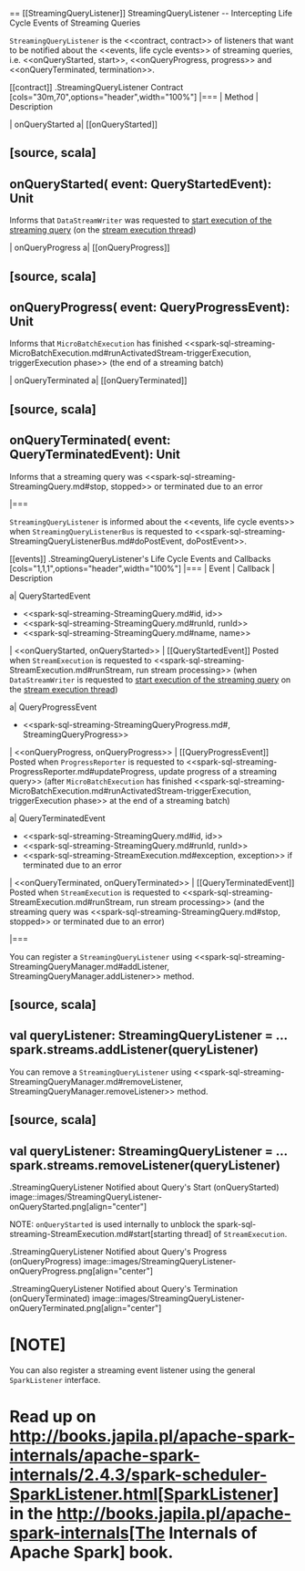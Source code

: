 == [[StreamingQueryListener]] StreamingQueryListener -- Intercepting Life Cycle Events of Streaming Queries

`StreamingQueryListener` is the <<contract, contract>> of listeners that want to be notified about the <<events, life cycle events>> of streaming queries, i.e. <<onQueryStarted, start>>, <<onQueryProgress, progress>> and <<onQueryTerminated, termination>>.

[[contract]]
.StreamingQueryListener Contract
[cols="30m,70",options="header",width="100%"]
|===
| Method
| Description

| onQueryStarted
a| [[onQueryStarted]]

[source, scala]
----
onQueryStarted(
  event: QueryStartedEvent): Unit
----

Informs that `DataStreamWriter` was requested to [start execution of the streaming query](DataStreamWriter.md#start) (on the [stream execution thread](spark-sql-streaming-StreamExecution.md#queryExecutionThread))

| onQueryProgress
a| [[onQueryProgress]]

[source, scala]
----
onQueryProgress(
  event: QueryProgressEvent): Unit
----

Informs that `MicroBatchExecution` has finished <<spark-sql-streaming-MicroBatchExecution.md#runActivatedStream-triggerExecution, triggerExecution phase>> (the end of a streaming batch)

| onQueryTerminated
a| [[onQueryTerminated]]

[source, scala]
----
onQueryTerminated(
  event: QueryTerminatedEvent): Unit
----

Informs that a streaming query was <<spark-sql-streaming-StreamingQuery.md#stop, stopped>> or terminated due to an error

|===

`StreamingQueryListener` is informed about the <<events, life cycle events>> when `StreamingQueryListenerBus` is requested to <<spark-sql-streaming-StreamingQueryListenerBus.md#doPostEvent, doPostEvent>>.

[[events]]
.StreamingQueryListener's Life Cycle Events and Callbacks
[cols="1,1,1",options="header",width="100%"]
|===
| Event
| Callback
| Description

a| QueryStartedEvent

- <<spark-sql-streaming-StreamingQuery.md#id, id>>
- <<spark-sql-streaming-StreamingQuery.md#runId, runId>>
- <<spark-sql-streaming-StreamingQuery.md#name, name>>

| <<onQueryStarted, onQueryStarted>>
| [[QueryStartedEvent]] Posted when `StreamExecution` is requested to <<spark-sql-streaming-StreamExecution.md#runStream, run stream processing>> (when `DataStreamWriter` is requested to [start execution of the streaming query](DataStreamWriter.md#start) on the [stream execution thread](spark-sql-streaming-StreamExecution.md#queryExecutionThread))

a| QueryProgressEvent

- <<spark-sql-streaming-StreamingQueryProgress.md#, StreamingQueryProgress>>

| <<onQueryProgress, onQueryProgress>>
| [[QueryProgressEvent]] Posted when `ProgressReporter` is requested to <<spark-sql-streaming-ProgressReporter.md#updateProgress, update progress of a streaming query>> (after `MicroBatchExecution` has finished <<spark-sql-streaming-MicroBatchExecution.md#runActivatedStream-triggerExecution, triggerExecution phase>> at the end of a streaming batch)

a| QueryTerminatedEvent

- <<spark-sql-streaming-StreamingQuery.md#id, id>>
- <<spark-sql-streaming-StreamingQuery.md#runId, runId>>
- <<spark-sql-streaming-StreamExecution.md#exception, exception>> if terminated due to an error

| <<onQueryTerminated, onQueryTerminated>>
| [[QueryTerminatedEvent]] Posted when `StreamExecution` is requested to <<spark-sql-streaming-StreamExecution.md#runStream, run stream processing>> (and the streaming query was <<spark-sql-streaming-StreamingQuery.md#stop, stopped>> or terminated due to an error)

|===

You can register a `StreamingQueryListener` using <<spark-sql-streaming-StreamingQueryManager.md#addListener, StreamingQueryManager.addListener>> method.

[source, scala]
----
val queryListener: StreamingQueryListener = ...
spark.streams.addListener(queryListener)
----

You can remove a `StreamingQueryListener` using <<spark-sql-streaming-StreamingQueryManager.md#removeListener, StreamingQueryManager.removeListener>> method.

[source, scala]
----
val queryListener: StreamingQueryListener = ...
spark.streams.removeListener(queryListener)
----

.StreamingQueryListener Notified about Query's Start (onQueryStarted)
image::images/StreamingQueryListener-onQueryStarted.png[align="center"]

NOTE: `onQueryStarted` is used internally to unblock the spark-sql-streaming-StreamExecution.md#start[starting thread] of `StreamExecution`.

.StreamingQueryListener Notified about Query's Progress (onQueryProgress)
image::images/StreamingQueryListener-onQueryProgress.png[align="center"]

.StreamingQueryListener Notified about Query's Termination (onQueryTerminated)
image::images/StreamingQueryListener-onQueryTerminated.png[align="center"]

[NOTE]
====
You can also register a streaming event listener using the general `SparkListener` interface.

Read up on http://books.japila.pl/apache-spark-internals/apache-spark-internals/2.4.3/spark-scheduler-SparkListener.html[SparkListener] in the http://books.japila.pl/apache-spark-internals[The Internals of Apache Spark] book.
====
